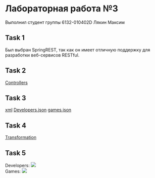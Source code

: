 <h1>Лабораторная работа №3</h1>

Выполнил студент группы 6132-010402D Лякин Максим

<h2>Task 1</h2>

Был выбран SpringREST, так как он имеет отличную поддержку для разработки веб-сервисов RESTful.

<h2>Task 2</h2>

[Controllers](src/main/java/com/example/lr_3/controllers)


<h2>Task 3</h2>

[xml](src/main/java/com/example/lr_3/controllers/WebController.java)
[Developers.json](src/main/java/com/example/lr_3/controllers/DeveloperController.java)
[games.json](src/main/java/com/example/lr_3/controllers/GameController.java)


<h2>Task 4</h2>

[Transformation](src/main/java/com/example/lr_3/utils/ObjectToDomTransformer.java)

<h2>Task 5</h2>


Developers:         ![](https://github.com/macsonproger/Acs/blob/main/lr_3/images/im1.jpg)  
Games:         ![](https://github.com/macsonproger/Acs/blob/main/lr_3/images/im2.jpg)  


